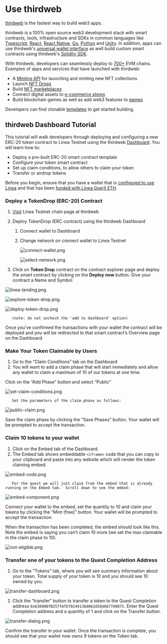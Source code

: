 # Use thirdweb

[thirdweb](https://thirdweb.com) is the fastest way to build web3 apps.

thirdweb is a 100% open source web3 development stack with smart contracts, tools, infrastructure and SDKs in common languages like [Typescript](https://portal.thirdweb.com/typescript), [React](https://portal.thirdweb.com/react), [React Native](https://portal.thirdweb.com/react-native), [Go](https://portal.thirdweb.com/go), [Python](https://portal.thirdweb.com/python) and [Unity](https://portal.thirdweb.com/unity). In addition, apps can use thirdweb's [universal wallet interface](https://portal.thirdweb.com/wallet) as well build custom smart contracts using thirdweb's [Solidity SDK](https://portal.thirdweb.com/solidity).

With thirdweb, developers can seamlessly deploy to [700+](https://thirdweb.com/chainlist) EVM chains. Examples of apps and services that have launched with thirdweb:

- A [Minting API](https://portal.thirdweb.com/minting) for launching and minting new NFT collections
- Launch [NFT Drops](https://thirdweb.com/template/nft-drop)
- Build [NFT marketplaces](https://thirdweb.com/template/marketplace-v3)
- Connect digital assets to [e-commerce stores](https://thirdweb.com/solutions/commerce)
- Build blockchain games as well as add web3 features to [games](https://thirdweb.com/solutions/gaming)

Developers can find clonable [templates](https://portal.thirdweb.com/templates) to get started building.

## thirdweb Dashboard Tutorial

This tutorial will walk developers through deploying and configuring a new ERC-20 token contract to Linea Testnet using the thirdweb [Dashboard](https://thirdweb.com/dashboard). You will learn how to:

- Deploy a pre-built ERC-20 smart contract template
- Configure your token smart contract
- Set up claim conditions, to allow others to claim your token
- Transfer or airdrop tokens

Before you begin, ensure that you have a wallet that is [configured to use Linea](https://docs.linea.build/use-linea/set-up-your-wallet) and that has been [funded with Linea Goerli ETH](https://docs.linea.build/use-linea/fund#get-test-eth-on-goerli).

### Deploy a TokenDrop (ERC-20) Contract

1. [Visit](https://thirdweb.com/linea-testnet) Linea Testnet chain page at thirdweb
2. Deploy TokenDrop (ERC contract) using the thirdweb Dashboard

   1. Connect wallet to Dashboard
   2. Change network on connect wallet to Linea Testnet

      ![connect-wallet.png](https://gateway.ipfscdn.io/ipfs/QmVGRGndHPYPMDwqY7ARDZbEEMuJVMoXYzSBoB2mhkddh9/connect-wallet.png)

      ![select-network.png](https://gateway.ipfscdn.io/ipfs/QmVGRGndHPYPMDwqY7ARDZbEEMuJVMoXYzSBoB2mhkddh9/select-network.png)

3. Click on **Token Drop** contract on the contract explorer page and deploy the smart contract by clicking on the **Deploy now** button. Give your contract a Name and Symbol

![linea-landing.png](https://gateway.ipfscdn.io/ipfs/QmZCuC8yEQGnexf5RqgFTUhEteXJfpGkk6xxpg5SRrgPKj/token-drop-explorev2.png)

![explore-token-drop.png](https://gateway.ipfscdn.io/ipfs/QmP8Ppd5eVbFvaW8ozZADr9edHaKwCTLn4SwKzU9LHmJoT/token-drop.png)

![deploy-token-drop.png](https://gateway.ipfscdn.io/ipfs/QmVGRGndHPYPMDwqY7ARDZbEEMuJVMoXYzSBoB2mhkddh9/deploy-token-drop.png)

       (note: do not uncheck the 'add to dashboard' option)

Once you’ve confirmed the transactions with your wallet the contract will be deployed and you will be redirected to that smart contract’s Overview page on the Dashboard.

### Make Your Token Claimable by Users

1. Go to the “Claim Conditions” tab on the Dashboard
2. You will want to add a claim phase that will start immediately and allow any wallet to claim a maximum of 10 of our tokens at one time.

Click on the “Add Phase” button and select “Public”

![set-claim-conditions.png](https://gateway.ipfscdn.io/ipfs/QmVGRGndHPYPMDwqY7ARDZbEEMuJVMoXYzSBoB2mhkddh9/set-claim-conditions.png)

       Set the parameters of the claim phase as follows:

![public-claim.png](https://gateway.ipfscdn.io/ipfs/QmVGRGndHPYPMDwqY7ARDZbEEMuJVMoXYzSBoB2mhkddh9/public-claim.png)

Save the claim phase by clicking the “Save Phases” button. Your wallet will be prompted to accept the transaction.

### Claim 10 tokens to your wallet

1. Click on the Embed tab of the Dashboard.
2. The Embed tab shows embeddable `<iframe>` code that you can copy to your clipboard and paste into any website which will render the token claiming embed.

![embed-code.png](https://gateway.ipfscdn.io/ipfs/QmVGRGndHPYPMDwqY7ARDZbEEMuJVMoXYzSBoB2mhkddh9/embed-code.png)

       For the quest we will just claim from the embed that is already running on the Embed tab.  Scroll down to see the embed:

![embed-component.png](https://gateway.ipfscdn.io/ipfs/QmVGRGndHPYPMDwqY7ARDZbEEMuJVMoXYzSBoB2mhkddh9/embed-component.png)

Connect your wallet to the embed, set the quantity to 10 and claim your tokens by clicking the “Mint (free)” button. Your wallet will be prompted to accept the transaction.

When the transaction has been completed, the embed should look like this. Note the embed is saying you can’t claim 10 more (we set the max claimable in the claim phase to 10).

![not-eligible.png](https://gateway.ipfscdn.io/ipfs/QmVGRGndHPYPMDwqY7ARDZbEEMuJVMoXYzSBoB2mhkddh9/not-eligible.png)

### Transfer one of your tokens to the Quest Completion Address

1. Go to the “Tokens” tab, where you will see summary information about your token. Total supply of your token is 10 and you should see 10 owned by you.

![transfer-dashboard.png](https://gateway.ipfscdn.io/ipfs/QmVGRGndHPYPMDwqY7ARDZbEEMuJVMoXYzSBoB2mhkddh9/transfer-dashboard.png)

1. Click the “transfer” button to transfer a token to the Quest Completion address `0x630900fB257fAfEf02491368062d50d6677d9D75`. Enter the Quest Completion address and a quantity of 1 and click on the Transfer button.

![transfer-dialog.png](https://gateway.ipfscdn.io/ipfs/QmVGRGndHPYPMDwqY7ARDZbEEMuJVMoXYzSBoB2mhkddh9/transfer-dialog.png)

Confirm the transfer in your wallet. Once the transaction is complete, you should see that your wallet now owns 9 tokens on the Token tab.
